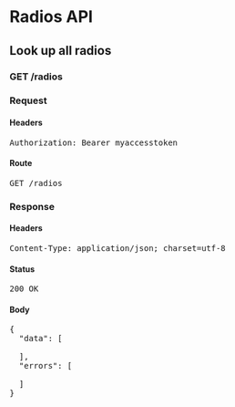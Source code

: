 # Radios API

## Look up all radios

### GET /radios
### Request

#### Headers

<pre>Authorization: Bearer myaccesstoken</pre>

#### Route

<pre>GET /radios</pre>

### Response

#### Headers

<pre>Content-Type: application/json; charset=utf-8</pre>

#### Status

<pre>200 OK</pre>

#### Body

<pre>{
  "data": [

  ],
  "errors": [

  ]
}</pre>
